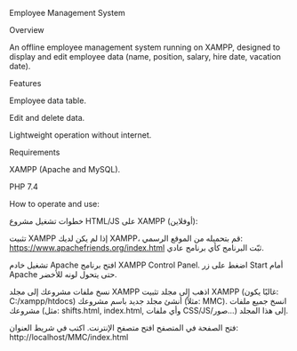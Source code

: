 Employee Management System

Overview

An offline employee management system running on XAMPP, designed to display and edit employee data (name, position, salary, hire date, vacation date).

Features

Employee data table.

Edit and delete data.

Lightweight operation without internet.

Requirements

XAMPP (Apache and MySQL).

PHP 7.4

How to operate and use:

خطوات تشغيل مشروع HTML/JS على XAMPP (أوفلاين):

تثبيت XAMPP إذا لم يكن لديك XAMPP، قم بتحميله من الموقع الرسمي: https://www.apachefriends.org/index.html ثبّت البرنامج كأي برنامج عادي.

تشغيل خادم Apache افتح برنامج XAMPP Control Panel. اضغط على زر Start أمام Apache حتى يتحول لونه للأخضر.

نسخ ملفات مشروعك إلى مجلد XAMPP اذهب إلى مجلد تثبيت XAMPP (غالبًا يكون: C:/xampp/htdocs) أنشئ مجلد جديد باسم مشروعك (مثلاً: MMC). انسخ جميع ملفات مشروعك (مثل: shifts.html, index.html, وأي ملفات CSS/JS/صور...) إلى هذا المجلد.

فتح الصفحة في المتصفح افتح متصفح الإنترنت. اكتب في شريط العنوان: http://localhost/MMC/index.html
